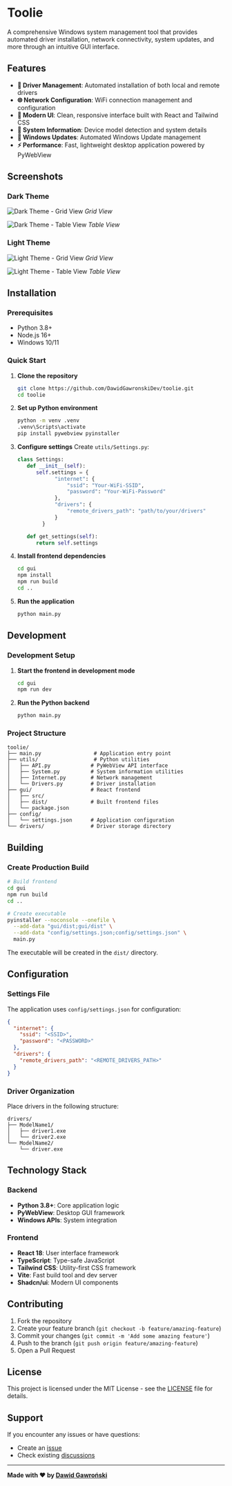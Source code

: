 # Toolie

A comprehensive Windows system management tool that provides automated driver installation, network connectivity, system updates, and more through an intuitive GUI interface.

## Features

- **🔧 Driver Management**: Automated installation of both local and remote drivers
- **🌐 Network Configuration**: WiFi connection management and configuration
- **📱 Modern UI**: Clean, responsive interface built with React and Tailwind CSS
- **🎯 System Information**: Device model detection and system details
- **🔄 Windows Updates**: Automated Windows Update management
- **⚡ Performance**: Fast, lightweight desktop application powered by PyWebView

## Screenshots

### Dark Theme

![Dark Theme - Grid View](screenshots/main-menu-dark-theme-grid.jpg)
_Grid View_

![Dark Theme - Table View](screenshots/main-menu-dark-theme-table.jpg)
_Table View_

### Light Theme

![Light Theme - Grid View](screenshots/main-menu-light-theme-grid.jpg)
_Grid View_

![Light Theme - Table View](screenshots/main-menu-light-theme-table.jpg)
_Table View_

## Installation

### Prerequisites

- Python 3.8+
- Node.js 16+
- Windows 10/11

### Quick Start

1. **Clone the repository**

   ```bash
   git clone https://github.com/DawidGawronskiDev/toolie.git
   cd toolie
   ```

2. **Set up Python environment**

   ```bash
   python -m venv .venv
   .venv\Scripts\activate
   pip install pywebview pyinstaller
   ```

3. **Configure settings**
   Create `utils/Settings.py`:

   ```python
   class Settings:
      def __init__(self):
         self.settings = {
               "internet": {
                   "ssid": "Your-WiFi-SSID",
                   "password": "Your-WiFi-Password"
               },
               "drivers": {
                   "remote_drivers_path": "path/to/your/drivers"
               }
           }

      def get_settings(self):
         return self.settings
   ```

4. **Install frontend dependencies**

   ```bash
   cd gui
   npm install
   npm run build
   cd ..
   ```

5. **Run the application**
   ```bash
   python main.py
   ```

## Development

### Development Setup

1. **Start the frontend in development mode**

   ```bash
   cd gui
   npm run dev
   ```

2. **Run the Python backend**
   ```bash
   python main.py
   ```

### Project Structure

```
toolie/
├── main.py                 # Application entry point
├── utils/                  # Python utilities
│   ├── API.py             # PyWebView API interface
│   ├── System.py          # System information utilities
│   ├── Internet.py        # Network management
│   └── Drivers.py         # Driver installation
├── gui/                   # React frontend
│   ├── src/
│   ├── dist/              # Built frontend files
│   └── package.json
├── config/
│   └── settings.json      # Application configuration
└── drivers/               # Driver storage directory
```

## Building

### Create Production Build

```bash
# Build frontend
cd gui
npm run build
cd ..

# Create executable
pyinstaller --noconsole --onefile \
  --add-data "gui/dist;gui/dist" \
  --add-data "config/settings.json;config/settings.json" \
  main.py
```

The executable will be created in the `dist/` directory.

## Configuration

### Settings File

The application uses `config/settings.json` for configuration:

```json
{
  "internet": {
    "ssid": "<SSID>",
    "password": "<PASSWORD>"
  },
  "drivers": {
    "remote_drivers_path": "<REMOTE_DRIVERS_PATH>"
  }
}
```

### Driver Organization

Place drivers in the following structure:

```
drivers/
├── ModelName1/
│   ├── driver1.exe
│   └── driver2.exe
└── ModelName2/
    └── driver.exe
```

## Technology Stack

### Backend

- **Python 3.8+**: Core application logic
- **PyWebView**: Desktop GUI framework
- **Windows APIs**: System integration

### Frontend

- **React 18**: User interface framework
- **TypeScript**: Type-safe JavaScript
- **Tailwind CSS**: Utility-first CSS framework
- **Vite**: Fast build tool and dev server
- **Shadcn/ui**: Modern UI components

## Contributing

1. Fork the repository
2. Create your feature branch (`git checkout -b feature/amazing-feature`)
3. Commit your changes (`git commit -m 'Add some amazing feature'`)
4. Push to the branch (`git push origin feature/amazing-feature`)
5. Open a Pull Request

## License

This project is licensed under the MIT License - see the [LICENSE](LICENSE) file for details.

## Support

If you encounter any issues or have questions:

- Create an [issue](https://github.com/DawidGawronskiDev/toolie/issues)
- Check existing [discussions](https://github.com/DawidGawronskiDev/toolie/discussions)

---

**Made with ❤️ by [Dawid Gawroński](https://github.com/DawidGawronskiDev)**
